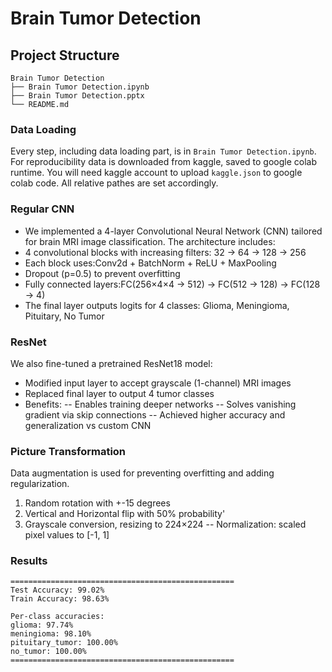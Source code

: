 # Brain Tumor Detection

## Project Structure
```
Brain Tumor Detection
├── Brain Tumor Detection.ipynb
├── Brain Tumor Detection.pptx
└── README.md
```

### Data Loading
Every step, including data loading part, is in ` Brain Tumor Detection.ipynb `. For reproducibility data is downloaded from kaggle, saved to google colab runtime. You will need kaggle account to upload ` kaggle.json ` to google colab code. All relative pathes are set accordingly.

### Regular CNN
- We implemented a 4-layer Convolutional Neural Network (CNN) tailored for brain MRI image classification. The architecture includes:
- 4 convolutional blocks with increasing filters: 32 → 64 → 128 → 256
- Each block uses:Conv2d + BatchNorm + ReLU + MaxPooling
- Dropout (p=0.5) to prevent overfitting
- Fully connected layers:FC(256×4×4 → 512) → FC(512 → 128) → FC(128 → 4)
- The final layer outputs logits for 4 classes: Glioma, Meningioma, Pituitary, No Tumor

### ResNet
We also fine-tuned a pretrained ResNet18 model:
- Modified input layer to accept grayscale (1-channel) MRI images
- Replaced final layer to output 4 tumor classes
- Benefits:
-- Enables training deeper networks
-- Solves vanishing gradient via skip connections
-- Achieved higher accuracy and generalization vs custom CNN


### Picture Transformation
Data augmentation is used for preventing overfitting and adding regularization. 
1. Random rotation with +-15 degrees
2. Vertical and Horizontal flip with 50% probability'
3. Grayscale conversion, resizing to 224×224
-- Normalization: scaled pixel values to [-1, 1]
   

### Results

```
==================================================
Test Accuracy: 99.02%
Train Accuracy: 98.63%

Per-class accuracies: 
glioma: 97.74% 
meningioma: 98.10% 
pituitary_tumor: 100.00%
no_tumor: 100.00%
==================================================
```
